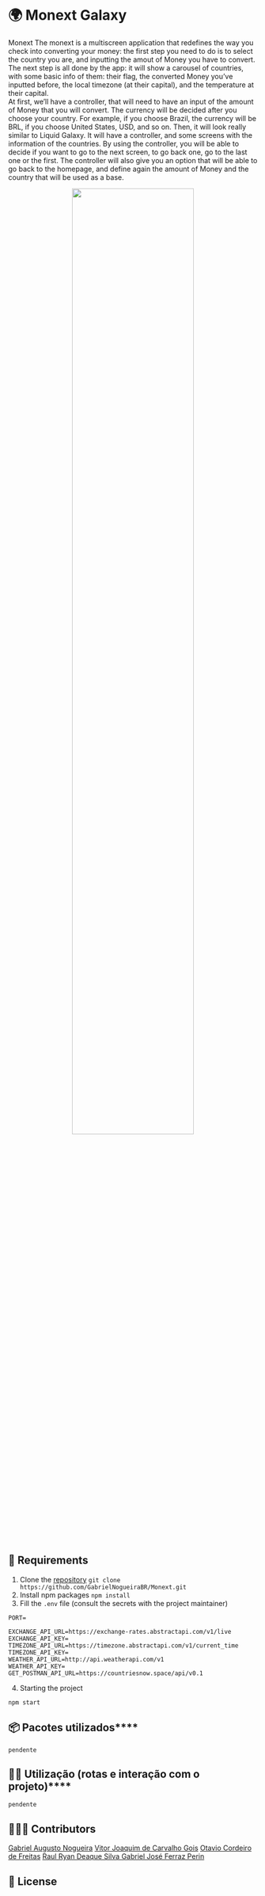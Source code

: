  
# 🌍 Monext Galaxy

Monext
The monext is a multiscreen application that redefines the way you check into converting your money: the first step you need to do is to select the country you are, and inputting the amout of Money you have to convert. The next step is all done by the app: it will show a carousel of countries, with some basic info of them: their flag, the converted Money you’ve inputted before, the local timezone (at their capital), and the temperature at their capital.  
At first, we’ll have a controller, that will need to have an input of the amount of Money that you will convert. The currency will be decided after you choose your country. For example, if you choose Brazil, the currency will be BRL, if you choose United States, USD, and so on.
Then, it will look really similar to Liquid Galaxy. It will have a controller, and some screens with the information of the countries. By using the controller, you will be able to decide if you want to go to the next screen, to go back one, go to the last one or the first. The controller will also give you an option that will be able to go back to the homepage, and define again the amount of Money and the country that will be used as a base.
<p align="center">
<img src="./assets/images/MonextLogo.svg" width="70%">
</p>

## 📝  Requirements

1. Clone the [repository](https://github.com/GabrielNogueiraBR/Monext)
`git clone https://github.com/GabrielNogueiraBR/Monext.git`
2. Install npm packages
`npm install`
3. Fill the `.env` file (consult the secrets with the project maintainer)
```
PORT=

EXCHANGE_API_URL=https://exchange-rates.abstractapi.com/v1/live 
EXCHANGE_API_KEY=
TIMEZONE_API_URL=https://timezone.abstractapi.com/v1/current_time
TIMEZONE_API_KEY=
WEATHER_API_URL=http://api.weatherapi.com/v1
WEATHER_API_KEY=
GET_POSTMAN_API_URL=https://countriesnow.space/api/v0.1
```
4. Starting the project

`npm start`
## 📦   Pacotes utilizados****

`pendente`

## 👨‍💻  Utilização (rotas e interação com o projeto)****

`pendente`

## 👨‍👦‍👦 Contributors

[Gabriel Augusto Nogueira](https://github.com/GabrielNogueiraBR)
[Vitor Joaquim de Carvalho Gois](https://github.com/VitorGois)
[Otavio Cordeiro de Freitas](https://github.com/CordeiroOtavio) 
[Raul Ryan Deaque Silva ](https://github.com/ryanraul) 
[Gabriel José Ferraz Perin ](https://github.com/gferrazz) 

## 📃 License